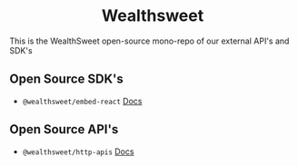 <h1 align="center">Wealthsweet</h1>
This is the WealthSweet open-source mono-repo of our external API's and SDK's

## Open Source SDK's

- `@wealthsweet/embed-react` [Docs](https://github.com/wealthsweet/open-source/blob/main/packages/embed-react/README.md)

## Open Source API's

- `@wealthsweet/http-apis` [Docs](https://github.com/wealthsweet/open-source/blob/main/packages/http-apis/README.md)
